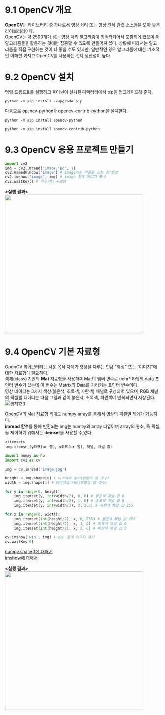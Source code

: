 # 9.1 OpenCV 개요
**OpenCV**는 라이브러리 중 하나로서 영상 처리 또는 영상 인식 관련 소스들을 모아 놓은 라이브러리이다.       
OpenCV는 약 2500개가 넘는 영상 처리 알고리즘이 최적화되어서 포함되어 있으며 이 알고리즘들을 활용하는 것에만 집중할 수 있도록 만들어져 있다. 
상황에 따라서는 알고리즘을 직접 구현하는 것이 더 좋을 수도 있지만, 일반적인 경우 알고리즘에 대한 기초적인 이해만 가지고 OpenCV를 사용하는 것이 생산성이 높다.      


# 9.2 OpenCV 설치
명령 프롬프트를 실행하고 파이썬이 설치된 디렉터리에서 pip을 업그레이드해 준다.
~~~
python -m pip install --upgrade pip
~~~
다음으로 opencv-python와 opencv-contrib-python을 설치한다.
~~~
python -m pip install opencv-python
~~~

~~~
python -m pip install opencv-contrib-python
~~~

# 9.3 OpenCV 응용 프로젝트 만들기
```py
import cv2
img = cv2.imread("image.jpg", 1)
cv2.namedWindow("image") # image라는 이름을 갖는 창 생성
cv2.imshow("image", img) # image 창에 이미지 표시
cv2.waitKey() # 아무키나 누르면
```
**<실행 결과>**                  
<img src="https://user-images.githubusercontent.com/81175672/177002367-939fb122-aac8-40e2-ad47-bfab2b956878.JPG"  width="450" height="450"/>


# 9.4 OpenCV 기본 자료형
OpenCV 라이브러리는 사용 목적 자체가 영상을 다루는 만큼 "영상" 또는 "이미지"에 대한 자료형이 필요하다.     
객체(class) 기반의 **Mat** 자료형을 사용하며 Mat의 멤버 변수로 uchr* 타입의 data 포인터 변수가 있는데 이 변수는 Matrix의 Data를 
가리키는 포인터 변수이다.           
영상 데이터는 3가지 색상(붉은색, 초록색, 파란색) 채널로 구성되어 있으며, RGB 채널의 픽셀별 데이터는 다음 그림과 같이 붉은색, 초록색, 파란색이 반복되면서 저장된다.
![캡처123](https://user-images.githubusercontent.com/81175672/177003088-8cf7213e-804d-49a4-a24b-3e261a38ffcb.JPG)      

OpenCV의 Mat 자료형 외에도 numpy array를 통해서 영상의 픽셀별 제어가 가능하다.                                
**imread 함수**를 통해 반환되는 img는 numpy의 array 타입이며 array의 원소, 즉 픽셀을 제어하기 위해서는 **itemset**을 사용할 수 있다.

~~~
<itemset>
img.itemset(y좌표(or 행), x좌표(or 열), 채널, 채널 값)
~~~

```py
import numpy as np
import cv2 as cv

img = cv.imread('image.jpg')

height = img.shape[0] # 이미지의 높이(행렬의 행 갯수)
width = img.shape[1] # 이미지의 너비(행렬의 열 갯수)

for y in range(0, height):
    img.itemset(y, int(width/2), 0, 0) # 붉은색 채널 값 0
    img.itemset(y, int(width/2), 1, 0) # 초록색 채널 값 0
    img.itemset(y, int(width/2), 2, 255) # 파란색 채널 값 255
    
for x in range(0, width):
    img.itemset(int(height/2), x, 0, 255) # 붉은색 채널 값 255
    img.itemset(int(height/2), x, 1, 0) # 초록색 채널 값 0
    img.itemset(int(height/2), x, 2, 0) # 파란색 채널 값 0

cv.imshow('win', img) # win 창에 이미지 표시
cv.waitKey(0)

```
[numpy.shape()에 대해서](https://m.blog.naver.com/PostView.naver?isHttpsRedirect=true&blogId=sw4r&logNo=221581585204)                        
[imshow에 대해서](https://webnautes.tistory.com/796)

**<실행 결과>**        
<img src="https://user-images.githubusercontent.com/81175672/177002389-1266b9d9-3221-419a-81d7-cf76958e680f.JPG"  width="450" height="450"/>

